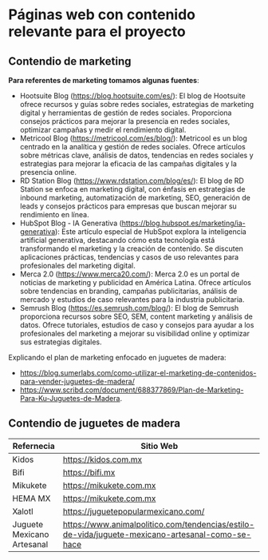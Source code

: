 # Páginas web con contenido relevante para el proyecto

## Contendio de marketing
**Para referentes de marketing tomamos algunas fuentes**:
- Hootsuite Blog (https://blog.hootsuite.com/es/): El blog de Hootsuite ofrece recursos y guías sobre redes sociales, estrategias de marketing digital y herramientas de gestión de redes sociales. Proporciona consejos prácticos para mejorar la presencia en redes sociales, optimizar campañas y medir el rendimiento digital.
- Metricool Blog (https://metricool.com/es/blog/): Metricool es un blog centrado en la analítica y gestión de redes sociales. Ofrece artículos sobre métricas clave, análisis de datos, tendencias en redes sociales y estrategias para mejorar la eficacia de las campañas digitales y la presencia online.
- RD Station Blog (https://www.rdstation.com/blog/es/): El blog de RD Station se enfoca en marketing digital, con énfasis en estrategias de inbound marketing, automatización de marketing, SEO, generación de leads y consejos prácticos para empresas que buscan mejorar su rendimiento en línea.
- HubSpot Blog - IA Generativa (https://blog.hubspot.es/marketing/ia-generativa): Este artículo especial de HubSpot explora la inteligencia artificial generativa, destacando cómo esta tecnología está transformando el marketing y la creación de contenido. Se discuten aplicaciones prácticas, tendencias y casos de uso relevantes para profesionales del marketing digital.
- Merca 2.0 (https://www.merca20.com/): Merca 2.0 es un portal de noticias de marketing y publicidad en América Latina. Ofrece artículos sobre tendencias en branding, campañas publicitarias, análisis de mercado y estudios de caso relevantes para la industria publicitaria.
- Semrush Blog (https://es.semrush.com/blog/): El blog de Semrush proporciona recursos sobre SEO, SEM, content marketing y análisis de datos. Ofrece tutoriales, estudios de caso y consejos para ayudar a los profesionales del marketing a mejorar su visibilidad online y optimizar sus estrategias digitales.

Explicando el plan de marketing enfocado en juguetes de madera:
- https://blog.sumerlabs.com/como-utilizar-el-marketing-de-contenidos-para-vender-juguetes-de-madera/ 
- https://www.scribd.com/document/688377869/Plan-de-Marketing-Para-Ku-Juguetes-de-Madera.

## Contendio de juguetes de madera
| Refernecia    | Sitio Web |
| -------- | ------- |
| Kidos    | https://kidos.com.mx   |
| Bifi     | https://bifi.mx     |
| Mikukete | https://mikukete.com.mx    |
| HEMA MX | https://mikukete.com.mx    |
| Xalotl | https://juguetepopularmexicano.com/    |
| Juguete Mexicano Artesanal | https://www.animalpolitico.com/tendencias/estilo-de-vida/juguete-mexicano-artesanal-como-se-hace    |
